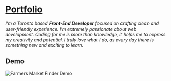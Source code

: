 # [Portfolio](https://yuliana.dev/#home)



  *I'm a Toronto based **Front-End Developer** focused on crafting clean and user-friendly experience. I'm extremely passionate about web development. Coding for me is more than knowledge, it helps me to express my creativity and potential. I truly love what I do, as every day there is something new and exciting to learn.*

## Demo 

![Farmers Market Finder Demo](assets/portfolio-demo.gif)